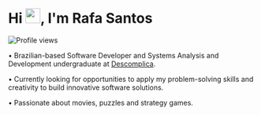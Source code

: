 <h1 align="left">Hi <img src="https://raw.githubusercontent.com/kaueMarques/kaueMarques/master/hi.gif" height="30px">, I'm Rafa Santos</h1>
<p align="left"> <img src="https://komarev.com/ghpvc/?username=rafasantosbzr&color=yellow" alt="Profile views" /> </p>

• Brazilian-based Software Developer and Systems Analysis and Development undergraduate at <a href="https://descomplica.com.br/planos/">Descomplica</a>.
 
• Currently looking for opportunities to apply my problem-solving skills and creativity to build innovative software solutions.

• Passionate about movies, puzzles and strategy games.
